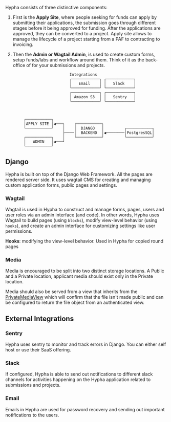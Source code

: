 Hypha consists of three distinctive components:

1. First is the **Apply Site**, where people seeking for funds can apply by submitting their applications, the submission goes through different stages before it being approved for funding. After the applications are approved, they can be converted to a project. Apply site allows to manage the lifecycle of a project starting from a PAF to contracting to invoicing.

2. Then the **Admin or Wagtail Admin**, is used to create custom forms, setup funds/labs and workflow around them. Think of it as the back-office of for your submissions and projects.


```
                            Integrations                           
                            ┌────────────┐ ┌────────────┐          
                            │   Email    │ │   Slack    │          
                            └────────────┘ └────────────┘          
                            ┌────────────┐ ┌────────────┐          
                            │ Amazon S3  │ │   Sentry   │          
                            └────────────┘ └────────────┘          
                                                                    
                                                                    

        ┌───────────┐                                            
        │APPLY SITE │◀───┐    ┌───────────┐                      
        └───────────┘    │    │  DJANGO   │         ┌───────────┐
                         ├────│  BACKEND  │◀────────│PostgresSQL│
        ┌───────────┐    │    └───────────┘         └───────────┘
        │   ADMIN   │◀───┘                                       
        └───────────┘                                            
```

## Django

Hypha is built on top of the Django Web Framework. All the pages are rendered server side. It uses wagtail CMS for creating and managing custom application forms, public pages and settings.

### Wagtail

Wagtail is used in Hypha to construct and manage forms, pages, users and user roles via an admin interface (and code). In other words, Hypha uses Wagtail to build pages (using `blocks`), modify view-level behavior (using `hooks`), and create an admin interface for customizing settings like user permissions.

**Hooks**: modifying the view-level behavior. Used in Hypha for copied round pages

### Media

Media is encouraged to be split into two distinct storage locations. A Public and a Private location, applicant media should exist only in the Private location. 

Media should also be served from a view that inherits from the [PrivateMediaView](https://github.com/HyphaApp/hypha/blob/main/hypha/apply/utils/storage.py) which will confirm that the file isn't made public and can be configured to return the file object from an authenticated view.


## External Integrations

### Sentry

Hypha uses sentry to monitor and track errors in Django. You can either self host or use their SaaS offering.

### Slack

If configured, Hypha is able to send out notifications to different slack channels for activities happening on the Hypha application related to submissions and projects.

### Email

Emails in Hypha are used for password recovery and sending out important notifications to the users.
